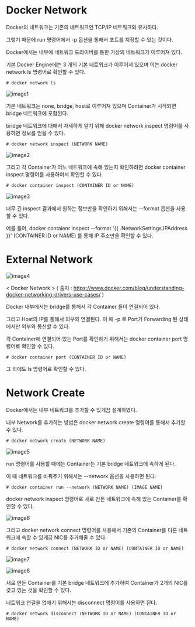 # Docker Network

Docker의 네트워크는 기존의 네트워크인 TCP/IP 네트워크와 유사하다.

그렇기 때문에 run 명령어에서 -p 옵션을 통해서 포트를 지정할 수 있는 것이다.

Docker에서는 내부에 네트워크 드라이버를 통한 가상의 네트워크가 이루어져 있다.

기본 Docker Engine에는 3 개의 기본 네트워크가 이루어져 있으며 이는 docker network ls 명령어로 확인할 수 있다.

```
# docker network ls
```

![image1](https://github.com/kjo26619/Docker/blob/main/Chapter2/Image/network1.PNG)

기본 네트워크는 none, bridge, host로 이루어져 있으며 Container가 시작되면 bridge 네트워크에 포함된다.

bridge 네트워크에 대해서 자세하게 알기 위해 docker network inspect 명령어를 사용하면 정보를 얻을 수 있다.

```
# docker network inspect (NETWORK NAME)
```

![image2](https://github.com/kjo26619/Docker/blob/main/Chapter2/Image/network2.PNG)

그리고 각 Container가 어느 네트워크에 속해 있는지 확인하려면 docker container inspect 명령어를 사용하여서 확인할 수 있다.

```
# docker container inspect (CONTAINER ID or NAME)
```

![image3](https://github.com/kjo26619/Docker/blob/main/Chapter2/Image/network3.PNG)

너무 긴 inspect 결과에서 원하는 정보만을 확인하기 위해서는 --format 옵션을 사용할 수 있다.

예를 들어, docker contaienr inspect --format '{{ .NetworkSettings.IPAddress }}' (CONTAINER ID or NAME) 를 통해 IP 주소만을 확인할 수 있다.

# External Network

![image4](https://github.com/kjo26619/Docker/blob/main/Chapter2/Image/network4.PNG)

< Docker Network > ( 출처 : https://www.docker.com/blog/understanding-docker-networking-drivers-use-cases/ )

Docker 내부에서는 bridge를 통해서 각 Container 들이 연결되어 있다.

그리고 Host의 IP를 통해서 외부와 연결된다. 이 때 -p 로 Port가 Forwarding 된 상태에서만 외부와 통신할 수 있다.

각 Container에 연결되어 있는 Port를 확인하기 위해서는 docker container port 명령어로 확인할 수 있다.

```
# docker container port (CONTAINER ID or NAME)
```

그 외에도 ls 명령어로 확인할 수 있다.

# Network Create

Docker에서는 내부 네트워크를 추가할 수 있게끔 설계하였다.

내부 Network를 추가하는 방법은 docker network create 명령어를 통해서 추가할 수 있다.

```
# docker network create (NETWORK NAME)
```

![image5](https://github.com/kjo26619/Docker/blob/main/Chapter2/Image/network5.PNG)

run 명령어를 사용할 때에는 Container는 기본 bridge 네트워크에 속하게 된다.

이 때 네트워크를 바꿔주기 위해서는 --network 옵션을 사용하면 된다.

```
# docker container run --network (NETWORK NAME) (IMAGE NAME)
```

docker network inspect 명령어로 새로 만든 네트워크에 속해 있는 Container를 확인할 수 있다.

![image6](https://github.com/kjo26619/Docker/blob/main/Chapter2/Image/network6.PNG)

그리고 docker network connect 명령어를 사용해서 기존의 Container를 다른 네트워크에 속할 수 있게끔 NIC를 추가해줄 수 있다. 

```
# docker network connect (NETWORK ID or NAME) (CONTAINER ID or NAME)
```

![image7](https://github.com/kjo26619/Docker/blob/main/Chapter2/Image/network7.PNG)

![image8](https://github.com/kjo26619/Docker/blob/main/Chapter2/Image/network8.PNG)

새로 만든 Container를 기본 bridge 네트워크에 추가하여 Container가 2개의 NIC를 갖고 있는 것을 확인할 수 있다.

네트워크 연결을 없애기 위해서는 disconnect 명령어를 사용하면 된다.

```
# docker network disconnect (NETWORK ID or NAME) (CONTAINER ID or NAME)
```
